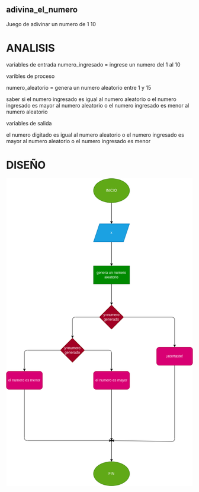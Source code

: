## adivina_el_numero
Juego de adivinar un numero de 1 10 

# ANALISIS
variables de entrada
numero_ingresado = ingrese un numero del 1 al 10

varibles de proceso

numero_aleatorio = genera un numero aleatorio entre 1 y 15

saber si el numero ingresado es igual al numero aleatorio o el numero ingresado es mayor al numero aleatorio o el numero ingresado es menor al numero aleatorio

variables de salida

el numero digitado es igual al numero aleatorio o el numero ingresado es mayor al numero aleatorio o el numero ingresado es menor 

# DISEÑO
![Diagrama de flujo](diagrama.png "diagrama de flujo")
